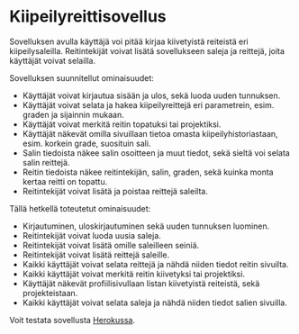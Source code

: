 # Kiipeilyreittisovellus

Sovelluksen avulla käyttäjä voi pitää kirjaa kiivetyistä reiteistä eri kiipeilysaleilla. Reitintekijät voivat lisätä sovellukseen saleja ja reittejä, joita käyttäjät voivat selailla.

Sovelluksen suunnitellut ominaisuudet:

* Käyttäjät voivat kirjautua sisään ja ulos, sekä luoda uuden tunnuksen.
* Käyttäjät voivat selata ja hakea kiipeilyreittejä eri parametrein, esim. graden ja sijainnin mukaan.
* Käyttäjät voivat merkitä reitin topatuksi tai projektiksi.
* Käyttäjät näkevät omilla sivuillaan tietoa omasta kiipeilyhistoriastaan, esim. korkein grade, suosituin sali.
* Salin tiedoista näkee salin osoitteen ja muut tiedot, sekä sieltä voi selata salin reittejä.
* Reitin tiedoista näkee reitintekijän, salin, graden, sekä kuinka monta kertaa reitti on topattu.
* Reitintekijät voivat lisätä ja poistaa reittejä saleilta.

Tällä hetkellä toteutetut ominaisuudet:

* Kirjautuminen, uloskirjautuminen sekä uuden tunnuksen luominen.
* Reitintekijät voivat luoda uusia saleja.
* Reitintekijät voivat lisätä omille saleilleen seiniä.
* Reitintekijät voivat lisätä reittejä saleille.
* Kaikki käyttäjät voivat selata reittejä ja nähdä niiden tiedot reitin sivuilta.
* Kaikki käyttäjät voivat merkitä reitin kiivetyksi tai projektiksi.
* Käyttäjät näkevät profiilisivullaan listan kiivetyistä reiteistä, sekä projekteistaan.
* Kaikki käyttäjät voivat selata saleja ja nähdä niiden tiedot salien sivuilla.

Voit testata sovellusta [Herokussa](https://tsoha-kiipeilysovellus.herokuapp.com/).

